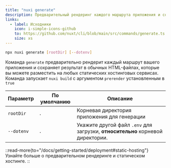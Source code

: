 ```yaml
---
title: "nuxi generate"
description: Предварительный рендеринг каждого маршрута приложения и сохранение результата в обычных HTML-файлах.
links:
  - label: Исходники
    icon: i-simple-icons-github
    to: https://github.com/nuxt/cli/blob/main/src/commands/generate.ts
    size: xs
---
```


```bash [Terminal]
npx nuxi generate [rootDir] [--dotenv]
```

Команда `generate` предварительно рендерит каждый маршрут вашего приложения и сохраняет результат в обычных HTML-файлах, которые вы можете разместить на любых статических хостинговых сервисах. Команда запускает `nuxi build` с аргументом `prerender` установленным в `true`

Параметр   | По умолчанию | Описание
-----------|--------------|--------------------------------------------------------------------------
`rootDir`  | `.`          | Корневая директория приложения для генерации
`--dotenv` | `.`          | Укажите другой файл `.env` для загрузки, **относительно** корневой директории.

::read-more{to="/docs/getting-started/deployment#static-hosting"}
Узнайте больше о предварительном рендеринге и статическом хостинге.
::
